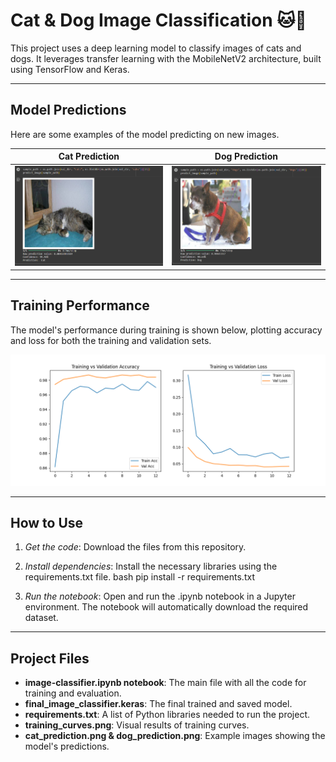 # Cat & Dog Image Classification 🐱🐶

This project uses a deep learning model to classify images of cats and dogs. It leverages transfer learning with the MobileNetV2 architecture, built using TensorFlow and Keras.

---

## Model Predictions
Here are some examples of the model predicting on new images.

| Cat Prediction | Dog Prediction |
| :---: | :---: |
| ![A cat being correctly identified](cat-prediction.png) | ![A dog being correctly identified](dog-prediction.png) |

---

## Training Performance
The model's performance during training is shown below, plotting accuracy and loss for both the training and validation sets.

![Model Training Curves](training_curves.png)

---

## How to Use
1.  *Get the code*:
    Download the files from this repository.

2.  *Install dependencies*:
    Install the necessary libraries using the requirements.txt file.
    bash
    pip install -r requirements.txt
    
3.  *Run the notebook*:
    Open and run the .ipynb notebook in a Jupyter environment. The notebook will automatically download the required dataset.

---

## Project Files
* **image-classifier.ipynb notebook**: The main file with all the code for training and evaluation.
* **final_image_classifier.keras**: The final trained and saved model.
* **requirements.txt**: A list of Python libraries needed to run the project.
* **training_curves.png**: Visual results of  training curves.
* **cat_prediction.png & dog_prediction.png**: Example images showing the model's predictions.
